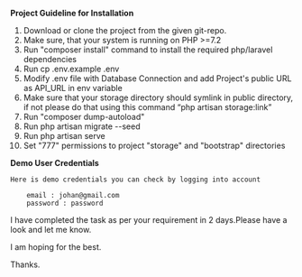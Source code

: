 **Project Guideline for Installation**

1.	Download or clone the project from the given git-repo.
2.	Make sure, that your system is running on PHP >=7.2
3.	Run "composer install" command to install the required php/laravel dependencies
4.	Run cp .env.example .env
5.	Modify .env file with Database Connection and add Project's public URL as API_URL in env variable
6.	Make sure that your storage directory should symlink in public directory, if not please do that using this command “php artisan storage:link”
7.	Run "composer dump-autoload"
8.	Run php artisan migrate --seed
9.	Run php artisan serve
10.	Set "777" permissions to project "storage" and "bootstrap" directories

**Demo User Credentials**

    Here is demo credentials you can check by logging into account

        email : johan@gmail.com
        password : password

I have completed the task as per your requirement in 2 days.Please have a look and let me know.

I am hoping for the best.

Thanks.
